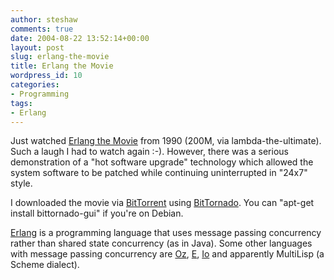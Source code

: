 ```yaml
---
author: steshaw
comments: true
date: 2004-08-22 13:52:14+00:00
layout: post
slug: erlang-the-movie
title: Erlang the Movie
wordpress_id: 10
categories:
- Programming
tags:
- Erlang
---
```


Just watched [Erlang the Movie](http://lambda-the-ultimate.org/node/view/197) from 1990 (200M, via lambda-the-ultimate). Such a laugh I had to watch again :-). However, there was a serious demonstration of a "hot software upgrade" technology which allowed the system software to be patched while continuing uninterrupted in "24x7" style.

I downloaded the movie via [BitTorrent](http://bitconjurer.org/BitTorrent/) using [BitTornado](http://bittornado.com/). You can "apt-get install bittornado-gui" if you're on Debian.

[Erlang](http://erlang.org) is a programming language that uses message passing concurrency rather than shared state concurrency (as in Java). Some other languages with message passing concurrency are [Oz](http://mozart-oz.org/), [E](http://erights.org), [Io](http://www.iolanguage.com/) and apparently MultiLisp[](http://mozart-oz.org) (a Scheme dialect).
